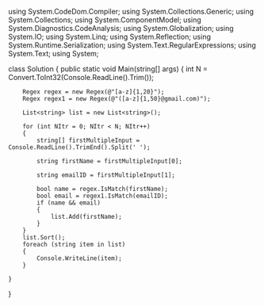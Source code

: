 using System.CodeDom.Compiler;
using System.Collections.Generic;
using System.Collections;
using System.ComponentModel;
using System.Diagnostics.CodeAnalysis;
using System.Globalization;
using System.IO;
using System.Linq;
using System.Reflection;
using System.Runtime.Serialization;
using System.Text.RegularExpressions;
using System.Text;
using System;



class Solution
{
    public static void Main(string[] args)
    {
        int N = Convert.ToInt32(Console.ReadLine().Trim());

        Regex regex = new Regex(@"[a-z]{1,20}");
        Regex regex1 = new Regex(@"([a-z]{1,50}@gmail.com)"); 

        List<string> list = new List<string>();

        for (int NItr = 0; NItr < N; NItr++)
        {
            string[] firstMultipleInput = Console.ReadLine().TrimEnd().Split(' ');

            string firstName = firstMultipleInput[0];

            string emailID = firstMultipleInput[1];

            bool name = regex.IsMatch(firstName);
            bool email = regex1.IsMatch(emailID);
            if (name && email)
            {
                list.Add(firstName);
            }
        }
        list.Sort();
        foreach (string item in list)
        {
            Console.WriteLine(item);
        }
        
    }
}
